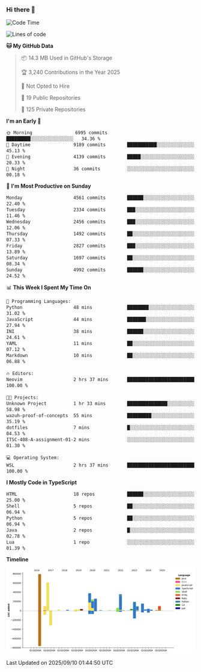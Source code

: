 ### Hi there 👋

<!--
**Clumsy-Coder/Clumsy-Coder** is a ✨ _special_ ✨ repository because its `README.md` (this file) appears on your GitHub profile.

Here are some ideas to get you started:

- 🔭 I’m currently working on ...
- 🌱 I’m currently learning ...
- 👯 I’m looking to collaborate on ...
- 🤔 I’m looking for help with ...
- 💬 Ask me about ...
- 📫 How to reach me: ...
- 😄 Pronouns: ...
- ⚡ Fun fact: ...
-->

<!-- anmol098/waka-readme-stats -->
<!--START_SECTION:waka-->
![Code Time](http://img.shields.io/badge/Code%20Time-1%2C336%20hrs%2040%20mins-blue)

![Lines of code](https://img.shields.io/badge/From%20Hello%20World%20I%27ve%20Written-3.6%20million%20lines%20of%20code-blue)

**🐱 My GitHub Data** 

> 📦 14.3 MB Used in GitHub's Storage 
 > 
> 🏆 3,240 Contributions in the Year 2025
 > 
> 🚫 Not Opted to Hire
 > 
> 📜 19 Public Repositories 
 > 
> 🔑 125 Private Repositories 
 > 
**I'm an Early 🐤** 

```text
🌞 Morning                6995 commits        █████████░░░░░░░░░░░░░░░░   34.36 % 
🌆 Daytime                9189 commits        ███████████░░░░░░░░░░░░░░   45.13 % 
🌃 Evening                4139 commits        █████░░░░░░░░░░░░░░░░░░░░   20.33 % 
🌙 Night                  36 commits          ░░░░░░░░░░░░░░░░░░░░░░░░░   00.18 % 
```
📅 **I'm Most Productive on Sunday** 

```text
Monday                   4561 commits        ██████░░░░░░░░░░░░░░░░░░░   22.40 % 
Tuesday                  2334 commits        ███░░░░░░░░░░░░░░░░░░░░░░   11.46 % 
Wednesday                2456 commits        ███░░░░░░░░░░░░░░░░░░░░░░   12.06 % 
Thursday                 1492 commits        ██░░░░░░░░░░░░░░░░░░░░░░░   07.33 % 
Friday                   2827 commits        ███░░░░░░░░░░░░░░░░░░░░░░   13.89 % 
Saturday                 1697 commits        ██░░░░░░░░░░░░░░░░░░░░░░░   08.34 % 
Sunday                   4992 commits        ██████░░░░░░░░░░░░░░░░░░░   24.52 % 
```


📊 **This Week I Spent My Time On** 

```text
💬 Programming Languages: 
Python                   48 mins             ████████░░░░░░░░░░░░░░░░░   31.02 % 
JavaScript               44 mins             ███████░░░░░░░░░░░░░░░░░░   27.94 % 
INI                      38 mins             ██████░░░░░░░░░░░░░░░░░░░   24.61 % 
YAML                     11 mins             ██░░░░░░░░░░░░░░░░░░░░░░░   07.12 % 
Markdown                 10 mins             ██░░░░░░░░░░░░░░░░░░░░░░░   06.88 % 

🔥 Editors: 
Neovim                   2 hrs 37 mins       █████████████████████████   100.00 % 

🐱‍💻 Projects: 
Unknown Project          1 hr 33 mins        ███████████████░░░░░░░░░░   58.98 % 
wazuh-proof-of-concepts  55 mins             █████████░░░░░░░░░░░░░░░░   35.19 % 
dotfiles                 7 mins              █░░░░░░░░░░░░░░░░░░░░░░░░   04.53 % 
ITSC-408-A-assignment-01-2 mins              ░░░░░░░░░░░░░░░░░░░░░░░░░   01.30 % 

💻 Operating System: 
WSL                      2 hrs 37 mins       █████████████████████████   100.00 % 
```

**I Mostly Code in TypeScript** 

```text
HTML                     18 repos            ██████░░░░░░░░░░░░░░░░░░░   25.00 % 
Shell                    5 repos             ██░░░░░░░░░░░░░░░░░░░░░░░   06.94 % 
Python                   5 repos             ██░░░░░░░░░░░░░░░░░░░░░░░   06.94 % 
Java                     2 repos             █░░░░░░░░░░░░░░░░░░░░░░░░   02.78 % 
Lua                      1 repo              ░░░░░░░░░░░░░░░░░░░░░░░░░   01.39 % 
```



**Timeline**

![Lines of Code chart](https://raw.githubusercontent.com/Clumsy-Coder/Clumsy-Coder/main/assets/bar_graph.png)


 Last Updated on 2025/09/10 01:44:50 UTC
<!--END_SECTION:waka-->
